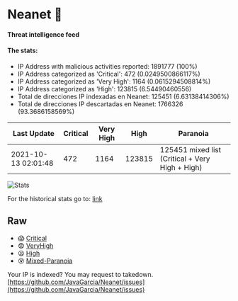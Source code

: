 # Neanet :hocho:
#### Threat intelligence feed
#### The stats:

- IP Address with malicious activities reported: 1891777 (100%)
- IP Address categorized as 'Critical':  472 (0.0249500866117%)
- IP Address categorized as 'Very High':  1164 (0.0615294508814%)
- IP Address categorized as 'High':  123815 (6.54490460556)
- Total de direcciones IP indexadas en Neanet:  125451 (6.63138414306%)
- Total de direcciones IP descartadas en Neanet:  1766326 (93.3686158569%)

| Last Update | Critical | Very High | High | Paranoia |
| --- | --- | --- | --- | --- |
| 2021-10-13 02:01:48 | 472 | 1164 | 123815 | 125451 mixed list (Critical + Very High + High)|

![Stats](https://docs.google.com/spreadsheets/d/e/2PACX-1vSnaNMIXVabIpDJjufMlzH7poXnshF3mgd8Is1g9ytUEzVsP5my4Trn8f-xkoLLQ38xpL3HtmUexLo6/pubchart?oid=501124687&format=image)

For the historical stats go to: [link](/stats.csv)
## Raw
- :scream: [Critical](https://raw.githubusercontent.com/JavaGarcia/Neanet/master/blacklists/neanet_critical.txt)
- :fearful: [VeryHigh](https://raw.githubusercontent.com/JavaGarcia/Neanet/master/blacklists/neanet_veryHigh.txtt)
- :frowning: [High](https://raw.githubusercontent.com/JavaGarcia/Neanet/master/blacklists/neanet_high.txt)
- :dizzy_face: [Mixed-Paranoia](https://raw.githubusercontent.com/JavaGarcia/Neanet/master/blacklists/neanet_all.txt)


Your IP is indexed? You may request to takedown. [https://github.com/JavaGarcia/Neanet/issues](https://github.com/JavaGarcia/Neanet/issues)













































































































































































































































































































































































































































































































































































































































































































































































































































































































































































































































































































































































































































































































































































































































































































































































































































































































































































































































































































































































































































































































































































































































































































































































































































































































































































































































































































































































































































































































































































































































































































































































































































































































































































































































































































































































































































































































































































































































































































































































































































































































































































































































































































































































































































































































































































































































































































































































































































































































































































































































































































































































































































































































































































































































































































































































































































































































































































































































































































































































































































































































































































































































































































































































































































































































































































































































































































































































































































































































































































































































































































































































































































































































































































































































































































































































































































































































































































































































































































































































































































































































































































































































































































































































































































































































































































































































































































































































































































































































































































































































































































































































































































































































































































































































































































































































































































